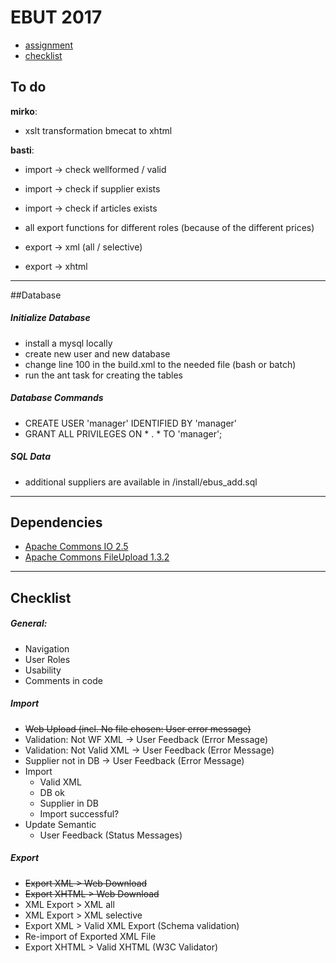 # EBUT 2017

* [assignment](/spec/assignment_3.pdf)
* [checklist](/spec/checklist_assignment-3.pdf)

## To do

**mirko**:
* xslt transformation bmecat to xhtml


**basti**:
* import -> check wellformed / valid
* import -> check if supplier exists
* import -> check if articles exists

* all export functions for different roles (because of the different prices)
* export -> xml (all / selective)
* export -> xhtml 
_______________

##Database 

##### Initialize Database
* install a mysql locally
* create new user and new database
* change line 100 in the build.xml to the needed file (bash or batch)
* run the ant task for creating the tables

##### Database Commands
* CREATE USER 'manager' IDENTIFIED BY 'manager'
* GRANT ALL PRIVILEGES ON * . * TO 'manager';

##### SQL Data
* additional suppliers are available in /install/ebus_add.sql


_______________

## Dependencies

* [Apache Commons IO 2.5](https://commons.apache.org/proper/commons-io/download_io.cgi)
* [Apache Commons FileUpload 1.3.2](https://commons.apache.org/proper/commons-fileupload/download_fileupload.cgi)

_______________


## Checklist

##### General:
* Navigation
* User Roles
* Usability
* Comments in code


##### Import 
* ~~Web Upload (incl. No file chosen: User error message)~~
* Validation: Not WF XML -> User Feedback (Error Message)
* Validation: Not Valid XML -> User Feedback (Error Message)
* Supplier not in DB -> User Feedback (Error Message)
* Import
  * Valid XML
  * DB ok
  * Supplier in DB
  * Import successful?
* Update Semantic
  * User Feedback (Status Messages)
  
##### Export
* ~~Export XML > Web Download~~
* ~~Export XHTML > Web Download~~
* XML Export > XML all
* XML Export > XML selective
* Export XML > Valid XML Export (Schema validation)
* Re-import of Exported XML File
* Export XHTML > Valid XHTML (W3C Validator)
